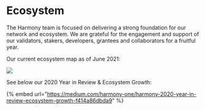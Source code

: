 # Ecosystem

The Harmony team is focused on delivering a strong foundation for our network and ecosystem. We are grateful for the engagement and support of our validators, stakers, developers, grantees and collaborators for a fruitful year.

Our current ecosystem map as of June 2021:

![](<../../.gitbook/assets/ecosystem\_20.6.2021 copy (1) (1) (1) (1) (1).png>)

See below our 2020 Year in Review & Ecosystem Growth:

{% embed url="https://medium.com/harmony-one/harmony-2020-year-in-review-ecosystem-growth-f414a86dbda9" %}

